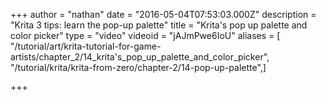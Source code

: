 +++
author = "nathan"
date = "2016-05-04T07:53:03.000Z"
description = "Krita 3 tips: learn the pop-up palette"
title = "Krita's pop up palette and color picker"
type = "video"
videoid = "jAJmPwe6IoU"
aliases = [ "/tutorial/art/krita-tutorial-for-game-artists/chapter_2/14_krita's_pop_up_palette_and_color_picker", "/tutorial/krita/krita-from-zero/chapter-2/14-pop-up-palette",]

+++